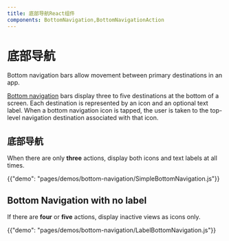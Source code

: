 ```yaml
---
title: 底部导航React组件
components: BottomNavigation,BottomNavigationAction
---
```

# 底部导航

<p class="description">Bottom navigation bars allow movement between primary destinations in an app.</p>

[Bottom navigation](https://material.io/design/components/bottom-navigation.html) bars display three to five destinations at the bottom of a screen. Each destination is represented by an icon and an optional text label. When a bottom navigation icon is tapped, the user is taken to the top-level navigation destination associated with that icon.

## 底部导航

When there are only **three** actions, display both icons and text labels at all times.

{{"demo": "pages/demos/bottom-navigation/SimpleBottomNavigation.js"}}

## Bottom Navigation with no label

If there are **four** or **five** actions, display inactive views as icons only.

{{"demo": "pages/demos/bottom-navigation/LabelBottomNavigation.js"}}